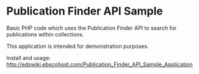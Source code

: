 # Publication Finder API Sample
Basic PHP code which uses the Publication Finder API to search for publications within collections. 

This application is intended for demonstration purposes.

Install and usage:
http://edswiki.ebscohost.com/Publication_Finder_API_Sample_Application

